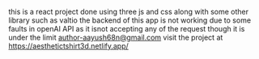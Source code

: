 this is a react project done using three js and css
along with some other library such as valtio
the backend of this app is not working due to some faults in openAI API  as it isnot accepting any of the request though it is under the limit
author-aayush68n@gmail.com
visit the project at https://aesthetictshirt3d.netlify.app/
